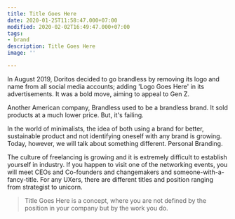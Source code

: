 ```yaml
---
title: Title Goes Here
date: 2020-01-25T11:58:47.000+07:00
modified: 2020-02-02T16:49:47.000+07:00
tags:
- brand
description: Title Goes Here
image: ''

---
```

In August 2019, Doritos decided to go brandless by removing its logo and name from all social media accounts; adding 'Logo Goes Here' in its advertisements. It was a bold move, aiming to appeal to Gen Z.

Another American company, Brandless used to be a brandless brand. It sold products at a much lower price. But, it's failing.

In the world of minimalists, the idea of both using a brand for better, sustainable product and not identifying oneself with any brand is growing. Today, however, we will talk about something different. Personal Branding.

The culture of freelancing is growing and it is extremely difficult to establish yourself in industry. If you happen to visit one of the networking events, you will meet CEOs and Co-founders and changemakers and someone-with-a-fancy-title. For any UXers, there are different titles and position ranging from strategist to unicorn.

> Title Goes Here is a concept, where you are not defined by the position in your company but by the work you do.